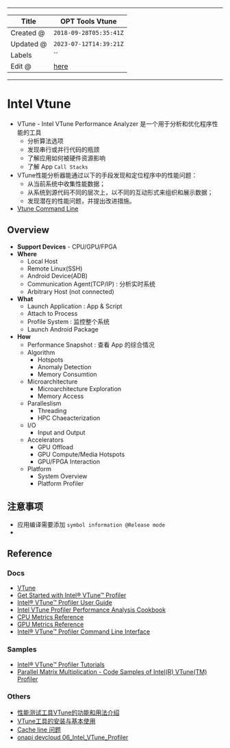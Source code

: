 -----

| Title     | OPT Tools Vtune                                     |
| --------- | --------------------------------------------------- |
| Created @ | `2018-09-28T05:35:41Z`                              |
| Updated @ | `2023-07-12T14:39:21Z`                              |
| Labels    | \`\`                                                |
| Edit @    | [here](https://github.com/junxnone/xwiki/issues/19) |

-----

# Intel Vtune

  - VTune - Intel VTune Performance Analyzer 是一个用于分析和优化程序性能的工具
      - 分析算法选项
      - 发现串行或并行代码的瓶颈
      - 了解应用如何被硬件资源影响
      - 了解 App `Call Stacks`
  - VTune性能分析器能通过以下的手段发现和定位程序中的性能问题：
      - 从当前系统中收集性能数据；
      - 从系统到源代码不同的层次上，以不同的互动形式来组织和展示数据；
      - 发现潜在的性能问题，并提出改进措施。
  - [Vtune Command Line](/0020_OPT_Tools_Vtune_CommandLine)

## Overview

  - **Support Devices** - CPU/GPU/FPGA
  - **Where**
      - Local Host
      - Remote Linux(SSH)
      - Android Device(ADB)
      - Communication Agent(TCP/IP) : 分析实时系统
      - Arbitrary Host (not connected)
  - **What**
      - Launch Application : App & Script
      - Attach to Process
      - Profile System : 监控整个系统
      - Launch Android Package
  - **How**
      - Performance Snapshot : 查看 App 的综合情况
      - Algorithm
          - Hotspots
          - Anomaly Detection
          - Memory Consumtion
      - Microarchitecture
          - Microarchitecture Exploration
          - Memory Access
      - Paralleslism
          - Threading
          - HPC Chaeacterization
      - I/O
          - Input and Output
      - Accelerators
          - GPU Offload
          - GPU Compute/Media Hotspots
          - GPU/FPGA Interaction
      - Platform
          - System Overview
          - Platform Profiler

## 注意事项

  - 应用编译需要添加 `symbol information @Release mode`
  - 
## Reference

### Docs

  - [VTune](https://software.intel.com/en-us/vtune)
  - [Get Started with Intel® VTune™
    Profiler](https://www.intel.com/content/www/us/en/docs/vtune-profiler/get-started-guide)
  - [Intel® VTune™ Profiler User
    Guide](https://www.intel.com/content/www/us/en/docs/vtune-profiler/user-guide/2023-1/overview.html)
  - [Intel VTune Profiler Performance Analysis
    Cookbook](https://www.intel.com/content/www/us/en/docs/vtune-profiler/cookbook)
  - [CPU Metrics
    Reference](https://www.intel.com/content/www/us/en/docs/vtune-profiler/user-guide/2023-0/cpu-metrics-reference.html)
  - [GPU Metrics
    Reference](https://www.intel.com/content/www/us/en/docs/vtune-profiler/user-guide/2023-0/gpu-metrics-reference.html)
  - [Intel® VTune™ Profiler Command Line
    Interface](https://www.intel.com/content/www/us/en/docs/vtune-profiler/user-guide/2023-0/command-line-interface.html)

### Samples

  - [Intel® VTune™ Profiler
    Tutorials](https://www.intel.com/content/www/us/en/developer/articles/training/vtune-profiler-tutorials.html)
  - [Parallel Matrix Multiplication - Code Samples of Intel(R) VTune(TM)
    Profiler](https://github.com/oneapi-src/oneAPI-samples/tree/master/Tools/VTuneProfiler)

### Others

  - [性能测试工具VTune的功能和用法介绍](https://blog.csdn.net/WY_stutdy/article/details/79106501)
  - [VTune工具的安装与基本使用](https://zzqcn.github.io/perf/intel_vtune/intro.html)
  - [Cache line 问题](https://zzqcn.github.io/perf/cpu_cache.html)
  - [onapi
    devcloud 06\_Intel\_VTune\_Profiler](https://jupyter.oneapi.devcloud.intel.com/oneAPI_Essentials/06_Intel_VTune_Profiler)
